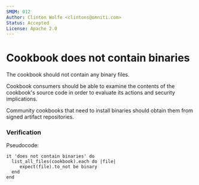 ```yaml
---
SMQM: 012
Author: Clinton Wolfe <clintons@omniti.com>
Status: Accepted
License: Apache 2.0
---
```


# Cookbook does not contain binaries

The cookbook should not contain any binary files.

Cookbook consumers should be able to examine the contents of the
cookbook's source code in order to evaluate its actions and security
implications.

Community cookbooks that need to install binaries should obtain them
from signed artifact repositories.

### Verification

Pseudocode:

    it 'does not contain binaries' do
      list_all_files(cookbook).each do |file|
         expect(file).to_not be binary
      end
    end
